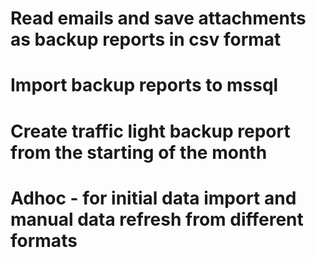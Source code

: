 # Read emails and save attachments as backup reports in csv format
# Import backup reports to mssql
# Create traffic light backup report from the starting of the month
# Adhoc - for initial data import and manual data refresh from different formats
